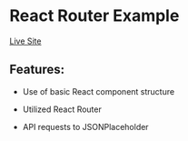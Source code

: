 # React Router Example

[Live Site](https://alexcurran-react-router.netlify.com/)

## Features:

* Use of basic React component structure

* Utilized React Router

* API requests to JSONPlaceholder
